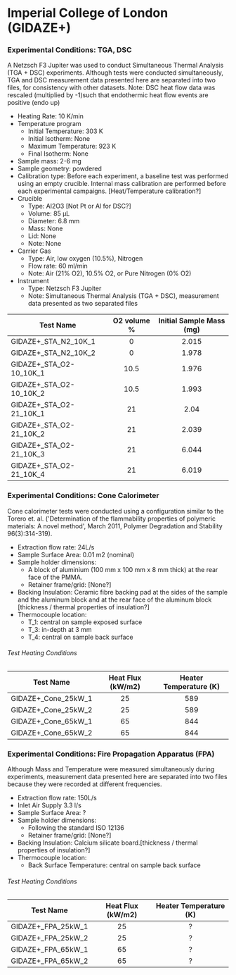 # Imperial College of London (GIDAZE+)

### Experimental Conditions: TGA, DSC
A Netzsch F3 Jupiter was used to conduct Simultaneous Thermal Analysis (TGA + DSC) experiments. Although tests were conducted simultaneously, TGA and DSC measurement data presented here are separated into two files, for consistency with other datasets.
Note: DSC heat flow data was rescaled (multiplied by -1)such that endothermic heat flow events are positive (endo up)

* Heating Rate: 10 K/min
* Temperature program
  - Initial Temperature: 303 K
  - Initial Isotherm: None
  - Maximum Temperature: 923 K
  - Final Isotherm: None
* Sample mass: 2-6 mg
* Sample geometry: powdered
* Calibration type: Before each experiment, a baseline test was performed using an empty crucible. Internal mass calibration are performed before each experimental campaigns. [Heat/Temperature calibration?]
* Crucible 
  - Type: Al2O3 [Not Pt or Al for DSC?]
  - Volume: 85 µL
  - Diameter: 6.8 mm
  - Mass: None
  - Lid: None
  - Note: None
* Carrier Gas
  - Type: Air, low oxygen (10.5%), Nitrogen
  - Flow rate: 60  ml/min
  - Note: Air (21% O2), 10.5% O2, or Pure Nitrogen (0% O2)
* Instrument
  - Type: Netzsch F3 Jupiter
  - Note: Simultaneous Thermal Analysis (TGA + DSC), measurement data presented as two separated files

| Test Name | O2 volume % |  Initial Sample Mass (mg) | 
| --------- | :---------: | :------------------------: |
|GIDAZE+\_STA\_N2\_10K\_1 | 0 | 2.015|  
|GIDAZE+\_STA\_N2\_10K\_2 | 0 | 1.978|  
|GIDAZE+\_STA\_O2\-10\_10K\_1 | 10.5 | 1.976|  
|GIDAZE+\_STA\_O2\-10\_10K\_2 | 10.5 | 1.993|  
|GIDAZE+\_STA\_O2\-21\_10K\_1 | 21 | 2.04| 
|GIDAZE+\_STA\_O2\-21\_10K\_2 | 21 | 2.039|  
|GIDAZE+\_STA\_O2\-21\_10K\_3 | 21 | 6.044|  
|GIDAZE+\_STA\_O2\-21\_10K\_4 | 21 | 6.019|   


### Experimental Conditions: Cone Calorimeter
Cone calorimeter tests were conducted using a configuration similar to the Torero et. al. ('Determination of the flammability properties of polymeric materials: A novel method', March 2011, Polymer Degradation and Stability 96(3):314-319).

* Extraction flow rate: 24L/s
* Sample Surface Area: 0.01 m2 (nominal)
* Sample holder dimensions:
    - A block of aluminium (100 mm x 100 mm x 8 mm thick) at the rear face of the PMMA.
    - Retainer frame/grid: [None?]
* Backing Insulation: Ceramic fibre backing pad at the sides of the sample and the aluminum block and at the rear face of the aluminum block [thickness / thermal properties of insulation?]
* Thermocouple location:
    - T_1: central on sample exposed surface
    - T_3: in-depth at 3 mm
    - T_4: central on sample back surface

###### Test Heating Conditions  
|Test Name | Heat Flux (kW/m2)| Heater Temperature (K) 
|----------|:------:| :---: |
|GIDAZE+_Cone_25kW_1| 25 | 589 |
|GIDAZE+_Cone_25kW_2| 25 | 589 |
|GIDAZE+_Cone_65kW_1| 65 | 844 |
|GIDAZE+_Cone_65kW_2| 65 | 844 |

### Experimental Conditions: Fire Propagation Apparatus (FPA)
Although Mass and Temperature were measured simultaneously during experiments, measurement data presented here are separated into two files because they were recorded at different frequencies.

* Extraction flow rate: 150L/s
* Inlet Air Supply 3.3 l/s
* Sample Surface Area: ?
* Sample holder dimensions:
    - Following the standard ISO 12136
    - Retainer frame/grid: [None?]
* Backing Insulation: Calcium silicate board.[thickness / thermal properties of insulation?]
* Thermocouple location:
    - Back Surface Temperature: central on sample back surface

###### Test Heating Conditions  
|Test Name | Heat Flux (kW/m2)| Heater Temperature (K) 
|----------|:------:| :---: |
|GIDAZE+_FPA_25kW_1| 25 | ? |
|GIDAZE+_FPA_25kW_2| 25 | ? |
|GIDAZE+_FPA_65kW_1| 65 | ? |
|GIDAZE+_FPA_65kW_2| 65 | ? |
